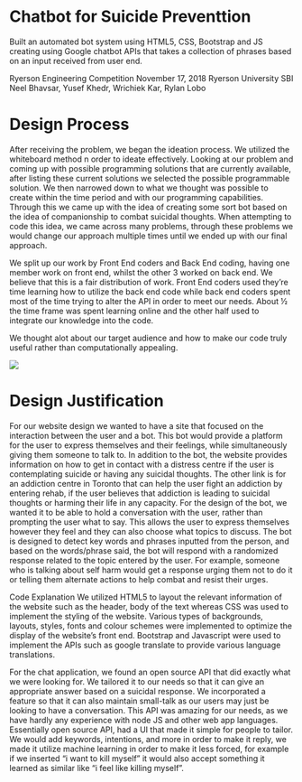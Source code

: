 # Chatbot for Suicide Preventtion
Built an automated bot system using HTML5, CSS, Bootstrap and JS creating using Google chatbot APIs that takes a collection of phrases based on an input received from user end.

Ryerson Engineering Competition 
November 17, 2018
Ryerson University
SBI
Neel Bhavsar, Yusef Khedr, Wrichiek Kar, Rylan Lobo


# Design Process
After receiving the problem, we began the ideation process. We utilized the whiteboard method n order to ideate effectively. Looking at our problem and coming up with possible programming solutions that are currently available, after listing these current solutions we selected the possible programmable solution. We then narrowed down to what we thought was possible to create within the time period and with our programming capabilities. Through this we came up with the idea of creating some sort bot based on the idea of companionship to combat suicidal thoughts.  When attempting to code this idea, we came across many problems, through these problems we would change our approach multiple times until we ended up with our final approach. 

We split up our work by Front End coders and Back End coding, having one member work on front end, whilst the other 3 worked on back end. We believe that this is a fair distribution of work. Front End coders used they’re time learning how to utilize the back end code while back end coders spent most of the time trying to alter the API in order to meet our needs. About ½ the time frame was spent learning online and the other half used to integrate our knowledge into the code. 

We thought alot about our target audience and how to make our code truly useful rather than computationally appealing. 

<img src="CoverPage_Charbot.png" >

# Design Justification

For our website design we wanted to have a site that focused on the interaction between the user and a bot. This bot would provide a platform for the user to express themselves and their feelings, while simultaneously giving them someone to talk to. In addition to the bot, the website provides information on how to get in contact with a distress centre if the user is contemplating suicide or having any suicidal thoughts. The other link is for an addiction centre in Toronto that can help the user fight an addiction by entering rehab, if the user believes that addiction is leading to suicidal thoughts or harming their life in any capacity. For the design of the bot, we wanted it to be able to hold a conversation with the user, rather than prompting the user what to say. This allows the user to express themselves however they feel and they can also choose what topics to discuss. The bot is designed to detect key words and phrases inputted from the person, and based on the words/phrase said, the bot will respond with a randomized response related to the topic entered by the user. For example, someone who is talking about self harm would get a response urging them not to do it or telling them alternate actions to help combat and resist their urges.  

Code Explanation
We utilized HTML5 to layout the relevant information of the website such as the header, body of the text whereas CSS was used to implement the styling of the website. Various types of backgrounds, layouts, styles, fonts and colour schemes were implemented to optimize the display of the website’s front end. Bootstrap and Javascript were used to implement the APIs such as google translate to provide various language translations.

For the chat application, we found an open source API that did exactly what we were looking for. We tailored it to our needs so that it can give an appropriate answer based on a suicidal response. We incorporated a feature so that it can also maintain small-talk as our users may just be looking to have a conversation. This API was amazing for our needs, as we have hardly any experience with node JS and other web app languages. Essentially open source API, had a UI that made it simple for people to tailor. We would add keywords, intentions, and more in order to make it reply, we made it utilize machine learning in order to make it less forced, for example if we inserted “i want to kill myself” it would also accept something it learned as similar like “i feel like killing myself”.

